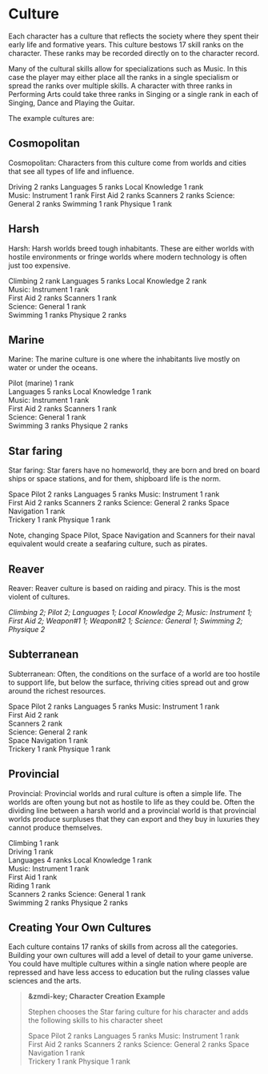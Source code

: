 # Culture

Each character has a culture that reflects the society where they spent 
their early life and formative years. This culture bestows 17 skill ranks 
on the character. These ranks may be recorded directly on to the character 
record.

Many of the cultural skills allow for specializations such as Music. In 
this case the player may either place all the ranks in a single specialism
or spread the ranks over multiple skills. A character with three ranks in 
Performing Arts could take three ranks in Singing or a single rank in each 
of Singing, Dance and Playing the Guitar.

The example cultures are:

## Cosmopolitan
 
Cosmopolitan: Characters from this culture come from worlds and cities 
that see all types of life and influence.

Driving 	2 ranks	
Languages 	5 ranks
Local Knowledge 	1 rank	
Music: Instrument 	1 rank
First Aid 	2 ranks	
Scanners 	2 ranks
Science: General 	2 ranks	
Swimming 	1 rank
Physique 	1 rank

## Harsh
 
Harsh: Harsh worlds breed tough inhabitants. These are either worlds
with hostile environments or fringe worlds where modern technology is 
often just too expensive.

Climbing 	2 rank
Languages 	5 ranks
Local Knowledge 	2 rank	
Music: Instrument 	1 rank	
First Aid 	2 ranks	
Scanners 	1 rank	
Science: General 	1 rank	
Swimming 	1 ranks	
Physique 	2 ranks

## Marine 

Marine: The marine culture is one where the inhabitants live mostly on 
water or under the oceans.

Pilot (marine) 	1 rank	
Languages 	5 ranks
Local Knowledge 	1 rank	
Music: Instrument 	1 rank	
First Aid 	2 ranks	
Scanners 	1 rank	
Science: General 	1 rank	
Swimming 	3 ranks	
Physique 	2 ranks

## Star faring

Star faring: Star farers have no homeworld, they are born and bred on board ships or space stations, and for them, shipboard life is the norm.

Space Pilot 	2 ranks	
Languages 	5 ranks
Music: Instrument 	1 rank	
First Aid 	2 ranks	
Scanners 	2 ranks	Science: General 	2 ranks	
Space Navigation 	1 rank	
Trickery 	1 rank
Physique 	1 rank

Note, changing Space Pilot, Space Navigation and Scanners for their naval 
equivalent would create a seafaring culture, such as pirates.

## Reaver

Reaver: Reaver culture is based on raiding and piracy. 
This is the most violent of cultures.

*Climbing 2; 
Pilot 2; Languages 1;
Local Knowledge 2;
Music: Instrument 1;
First Aid 2;
Weapon#1 1;
Weapon#2 1; 
Science: General 1;
Swimming 2;
Physique 2*

## Subterranean

Subterranean: Often, the conditions on the surface of a world are too 
hostile to support life, but below the surface, thriving cities spread 
out and grow around the richest resources.

Space Pilot 	2 ranks	
Languages 	5 ranks
Music: Instrument 	1 rank	
First Aid 	2 rank	
Scanners 	2 rank	
Science: General 	2 rank	
Space Navigation 	1 rank	
Trickery 	1 rank
Physique 	1 rank

## Provincial

Provincial: Provincial worlds and rural culture is often a simple life. 
The worlds are often young but not as hostile to life as they could be. 
Often the dividing line between a harsh world and a provincial world is 
that provincial worlds produce surpluses that they can export and they 
buy in luxuries they cannot produce themselves.

Climbing 	1 rank	
Driving 	1 rank	
Languages 	4 ranks	
Local Knowledge 	1 rank	
Music: Instrument 	1 rank	
First Aid 	1 rank	
Riding 	1 rank	
Scanners 	2 ranks	
Science: General 	1 rank	
Swimming 	2 ranks	
Physique 	2 ranks

## Creating Your Own Cultures

Each culture contains 17 ranks of skills from across all the categories. 
Building your own cultures will add a level of detail to your game universe. 
You could have multiple cultures within a single nation where people are 
repressed and have less access to education but the ruling classes value 
sciences and the arts.

> **&zmdi-key; Character Creation Example**
> 
> Stephen chooses the Star faring culture for his character and adds the
> following skills to his character sheet
> 
> Space Pilot 	2 ranks	
> Languages 	5 ranks
> Music: Instrument 	1 rank	
> First Aid 	2 ranks	
> Scanners 	2 ranks	
> Science: General 	2 ranks	
> Space Navigation 	1 rank	
> Trickery 	1 rank
> Physique 	1 rank
